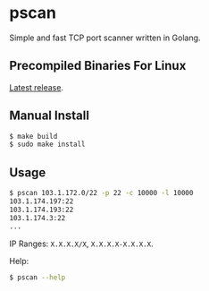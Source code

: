 # pscan

Simple and fast TCP port scanner written in Golang.

## Precompiled Binaries For Linux

[Latest release](https://github.com/s3rgeym/pscan/releases/latest).

## Manual Install

```zsh
$ make build
$ sudo make install
```

## Usage

```zsh
$ pscan 103.1.172.0/22 -p 22 -c 10000 -l 10000
103.1.174.197:22
103.1.174.193:22
103.1.174.3:22
...
```

IP Ranges: `X.X.X.X/X`, `X.X.X.X-X.X.X.X`.

Help:

```zsh
$ pscan --help
```
